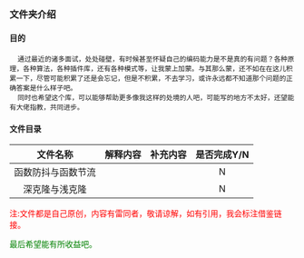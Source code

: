 ### 文件夹介绍
#### 目的
      通过最近的诸多面试，处处碰壁，有时候甚至怀疑自己的编码能力是不是真的有问题？各种原理，各种算法，各种插件库，还有各种模式等，让我蒙上加蒙。与其那么蒙，还不如在在这儿积累一下，尽管可能积累了还是会忘记，但是不积累，不去学习，或许永远都不知道那个问题的正确答案是什么样子吧。
      同时也希望这个库，可以能够帮助更多像我这样的处境的人吧，可能写的地方不太好，还望能有大佬指教，共同进步。
#### 文件目录

|文件名称|解释内容|补充内容|是否完成Y/N|
|:-:|:-:|:-:|:-:|
|函数防抖与函数节流|||N|
|深克隆与浅克隆|||N|

<p style='color:red'>注:文件都是自己原创，内容有雷同者，敬请谅解，如有引用，我会标注借鉴链接。</p>
<p style='color:green'>最后希望能有所收益吧。</p>
